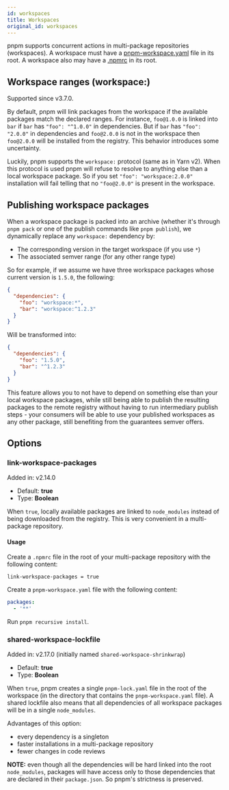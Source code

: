 ```yaml
---
id: workspaces
title: Workspaces
original_id: workspaces
---
```


pnpm supports concurrent actions in multi-package repositories (workspaces). A workspace must have a [pnpm-workspace.yaml](pnpm-workspace_yaml) file in
its root. A workspace also may have a [.npmrc](npmrc) in its root.

## Workspace ranges (workspace:)

Supported since v3.7.0.

By default, pnpm will link packages from the workspace if the available packages match
the declared ranges. For instance, `foo@1.0.0` is linked into `bar` if `bar` has `"foo": "^1.0.0"` in dependencies.
But if `bar` has `"foo": "2.0.0"` in dependencies and `foo@2.0.0` is not in the workspace then
`foo@2.0.0` will be installed from the registry. This behavior introduces some uncertainty.

Luckily, pnpm supports the `workspace:` protocol (same as in Yarn v2). When this protocol is used pnpm will refuse
to resolve to anything else than a local workspace package. So if you set `"foo": "workspace:2.0.0"` installation
will fail telling that no `"foo@2.0.0"` is present in the workspace.

##  Publishing workspace packages

When a workspace package is packed into an archive (whether it's through `pnpm pack` or one of the publish commands like `pnpm publish`), we dynamically replace any `workspace:` dependency by:

* The corresponding version in the target workspace (if you use `*`)
* The associated semver range (for any other range type)

So for example, if we assume we have three workspace packages whose current version is `1.5.0`, the following:

```json
{
  "dependencies": {
    "foo": "workspace:*",
    "bar": "workspace:^1.2.3"
  }
}
```

Will be transformed into:

```json
{
  "dependencies": {
    "foo": "1.5.0",
    "bar": "^1.2.3"
  }
}
```

This feature allows you to not have to depend on something else than your local workspace packages, while still being able to publish the resulting packages to the remote registry without having to run intermediary publish steps - your consumers will be able to use your published workspaces as any other package, still benefiting from the guarantees semver offers.

## Options

### link-workspace-packages

Added in: v2.14.0

* Default: **true**
* Type: **Boolean**

When `true`, locally available packages are linked to `node_modules` instead of being downloaded from the registry.
This is very convenient in a multi-package repository.

#### Usage

Create a `.npmrc` file in the root of your multi-package repository with the following content:

```
link-workspace-packages = true
```

Create a `pnpm-workspace.yaml` file with the following content:

```yaml
packages:
  - '**'
```

Run `pnpm recursive install`.

### shared-workspace-lockfile

Added in: v2.17.0 (initially named `shared-workspace-shrinkwrap`)

* Default: **true**
* Type: **Boolean**

When `true`, pnpm creates a single `pnpm-lock.yaml` file in the root of the workspace (in the directory that contains the `pnpm-workspace.yaml` file).
A shared lockfile also means that all dependencies of all workspace packages will be in a single `node_modules`.

Advantages of this option:

* every dependency is a singleton
* faster installations in a multi-package repository
* fewer changes in code reviews

**NOTE:** even though all the dependencies will be hard linked into the root `node_modules`, packages will have access only to those dependencies
that are declared in their `package.json`. So pnpm's strictness is preserved.
